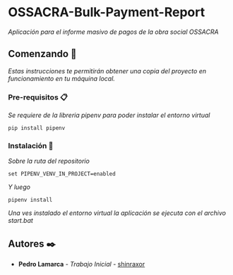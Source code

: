 # OSSACRA-Bulk-Payment-Report

_Aplicación para el informe masivo de pagos de la obra social OSSACRA_

## Comenzando 🚀

_Estas instrucciones te permitirán obtener una copia del proyecto en funcionamiento en tu máquina local._


### Pre-requisitos 📋

_Se requiere de la libreria pipenv para poder instalar el entorno virtual_

```
pip install pipenv
```

### Instalación 🔧

_Sobre la ruta del repositorio_

```
set PIPENV_VENV_IN_PROJECT=enabled
```

_Y luego_

```
pipenv install
```

_Una ves instalado el entorno virtual la aplicación se ejecuta con el archivo start.bat_


## Autores ✒️

* **Pedro Lamarca** - *Trabajo Inicial* - [shinraxor](https://github.com/shinraxor)
